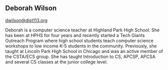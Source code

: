 ## Deborah Wilson

[dwilson@dist113.org](mailto:dwilson@dist113.org)

Deborah is a computer science teacher at Highland Park High School. She has been at HPHS for four years and recently started a Tech Giants Outreach Program  where high school students teach computer science workshops to low income K-5 students in the community. Previously, she taught at Lincoln Park High School in Chicago and was an active member of the CSTA/ECS group. She has taught Introduction to CS, APCSP, APCSA and several CS classes at the junior college level.
